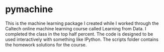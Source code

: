 pymachine
=========

This is the machine learning package I created while I worked through
the Caltech online machine learning course called Learning from Data.
I completed the class in the top half percent. The code is designed to
be used interactively with something like IPython. The scripts folder
contains the homework solutions for the course.
